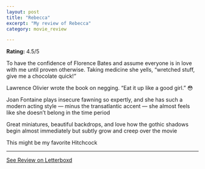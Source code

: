 ```yaml
---
layout: post
title: "Rebecca"
excerpt: "My review of Rebecca"
category: movie_review

---
```


**Rating:** 4.5/5

To have the confidence of Florence Bates and assume everyone is in love with me until proven otherwise. Taking medicine she yells, “wretched stuff, give me a chocolate quick!”

Lawrence Olivier wrote the book on negging. “Eat it up like a good girl.” 😳

Joan Fontaine plays insecure fawning so expertly, and she has such a modern acting style — minus the transatlantic accent — she almost feels like she doesn’t belong in the time period

Great miniatures, beautiful backdrops, and love how the gothic shadows begin almost immediately but subtly grow and creep over the movie

This might be my favorite Hitchcock

<hr>

[See Review on Letterboxd](https://boxd.it/3VsM2H)

